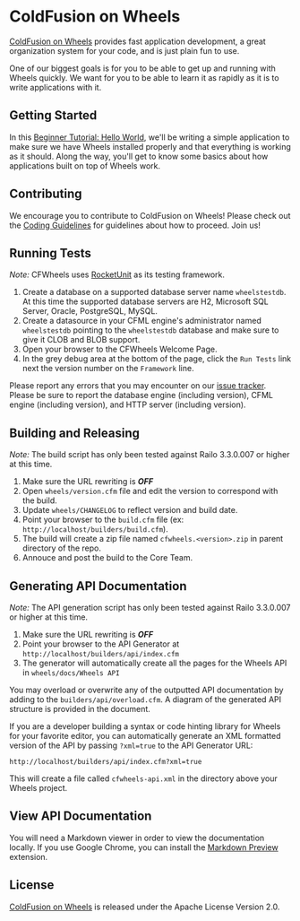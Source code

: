 # ColdFusion on Wheels

[ColdFusion on Wheels][1] provides fast application development, a great organization system for your
code, and is just plain fun to use.

One of our biggest goals is for you to be able to get up and running with Wheels quickly. We want for you
to be able to learn it as rapidly as it is to write applications with it.

## Getting Started

In this [Beginner Tutorial: Hello World][2], we'll be writing a simple application to make sure we have
Wheels installed properly and that everything is working as it should. Along the way, you'll get to know
some basics about how applications built on top of Wheels work.

## Contributing

We encourage you to contribute to ColdFusion on Wheels! Please check out the [Coding Guidelines][3] for
guidelines about how to proceed. Join us! 

## Running Tests

_Note:_ CFWheels uses [RocketUnit][4] as its testing framework.

 1. Create a database on a supported database server name `wheelstestdb`. At this time the supported
    database servers are H2, Microsoft SQL Server, Oracle, PostgreSQL, MySQL.
 2. Create a datasource in your CFML engine's administrator named `wheelstestdb` pointing to the
    `wheelstestdb` database and make sure to give it CLOB and BLOB support.
 3. Open your browser to the CFWheels Welcome Page.
 4. In the grey debug area at the bottom of the page, click the `Run Tests` link next the version number
    on the `Framework` line.

Please report any errors that you may encounter on our [issue tracker][5]. Please be sure to report the
database engine (including version), CFML engine (including version), and HTTP server (including
version).

## Building and Releasing

_Note:_ The build script has only been tested against Railo 3.3.0.007 or higher at this time.

1. Make sure the URL rewriting is _**OFF**_
2. Open `wheels/version.cfm` file and edit the version to correspond with the build.
3. Update `wheels/CHANGELOG` to reflect version and build date.
4. Point your browser to the `build.cfm` file (ex: `http://localhost/builders/build.cfm`).
5. The build will create a zip file named `cfwheels.<version>.zip` in parent directory of the repo.
6. Annouce and post the build to the Core Team.

## Generating API Documentation

_Note:_ The API generation script has only been tested against Railo 3.3.0.007 or higher at this time.

1. Make sure the URL rewriting is _**OFF**_
2. Point your browser to the API Generator at `http://localhost/builders/api/index.cfm`
3. The generator will automatically create all the pages for the Wheels API in `wheels/docs/Wheels API`

You may overload or overwrite any of the outputted API documentation by adding to the
`builders/api/overload.cfm`. A diagram of the generated API structure is provided in the document.

If you are a developer building a syntax or code hinting library for Wheels for your favorite editor,
you can automatically generate an XML formatted version of the API by passing `?xml=true` to the
API Generator URL:

	http://localhost/builders/api/index.cfm?xml=true

This will create a file called `cfwheels-api.xml` in the directory above your Wheels project.

## View API Documentation

You will need a Markdown viewer in order to view the documentation locally. If you use Google Chrome,
you can install the [Markdown Preview][6] extension.

## License

[ColdFusion on Wheels][1] is released under the Apache License Version 2.0.
 
[1]: http://cfwheels.org/
[2]: http://cfwheels.org/docs/chapter/beginner-tutorial-hello-world
[3]: http://cfwheels.org/docs/chapter/coding-guidelines
[4]: http://rocketunit.riaforge.org/
[5]: https://github.com/cfwheels/cfwheels/issues
[6]: https://chrome.google.com/webstore/detail/jmchmkecamhbiokiopfpnfgbidieafmd
